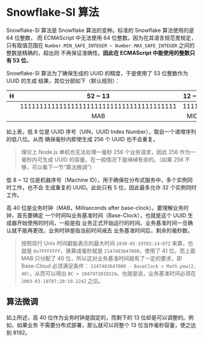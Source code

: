 # Snowflake-SI 算法

Snowflake-SI 算法是 Snowflake 算法的变种。标准的 Snowflake 算法使用的是 64 位整数，
而 ECMAScript 中无法使用 64 位整数。因为在其语言规范里规定，只有取值范围在
`Number.MIN_SAFE_INTEGER ~ Number.MAX_SAFE_INTEGER` 之间的整数是精确的，超出则
不再保证准确性。**因此在 ECMAScript 中能使用的整数只有 53 位、**

Snowflake-SI 算法为了确保生成的 UUID 的精度，于是使用了 53 位整数作为 UUID 的生成
结果，其位分部如下（默认规则）：

| H |                  52 ~ 13                 | 12 ~ 8 |   7 ~ 0  | L |
|:-:|:----------------------------------------:|:------:|:--------:|:-:|
|   | 1111111111111111111111111111111111111111 | 11111  | 11111111 |   |
|   |                   MAB                    |  MID   |   UIN    |   |

如上表，低 8 位是 UUID 序号（UIN，UUID Index Number），取自一个递增序列的低八位。从而
确保毫秒内即使生成 256 个 UUID 也不会重复。

> 理论上 Node.js 单机也无法处理一毫秒 256 个业务请求，因此 256 作为一毫秒内可生成
> UUID 的容量，在一般情况下是绰绰有余的。（如果 256 不够，可以看下一节“算法微调”）

低 8 ~ 12 位是机器序号（Machine ID），用于确保在分布式服务中，多个实例同时工作，也不会
生成重复的 UUID。此处只有 5 位，因此最多允许 32 个实例同时工作。

高 40 位是业务时钟（MAB，Milliseconds after base-clock）。要理解业务时钟，首先要确定
一个时间叫业务基准时间（Base-Clock），也就是这个 UUID 生成器开始使用的时间，一般是指
业务正式开始运行的时间。业务基准时间一旦确认就不能再更改。业务时钟是指当前时间减去
业务基准时间后，剩余的毫秒数。

> 按照现行 Unix 时间戳能表示的最大时间 `2038-01-19T03:14:07Z` 来算，也就是
> `0x7FFFFFFF`，换算成毫秒就是 `2147483647000`，使用了 41 位。而上面 MAB 只分配了
> 40 位，所以这对业务基准时间就有了一定的要求，即 Base-Cloud 必须满足条件：
> `2147483647000 - BaseClock < Math.pow(2, 40)`，从而可以得出 
> `BC > 1047972019224`。也就是说，业务基准时间必须在 `2003-03-18T07:20:19.224Z`
> 之后。

## 算法微调

如上所述，高 40 位作为业务时钟是固定的，而剩下的 13 位却是可以调整的。例如，如果业务
不需要分布式部署，那么就可以将整个 13 位当作毫秒容量，使之达到 8192。
